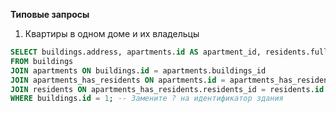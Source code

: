**Типовые запросы**
1. Квартиры в одном доме и их владельцы
```sql
SELECT buildings.address, apartments.id AS apartment_id, residents.fullname
FROM buildings
JOIN apartments ON buildings.id = apartments.buildings_id
JOIN apartments_has_residents ON apartments.id = apartments_has_residents.apartments_id
JOIN residents ON apartments_has_residents.residents_id = residents.id
WHERE buildings.id = 1; -- Замените ? на идентификатор здания

```
